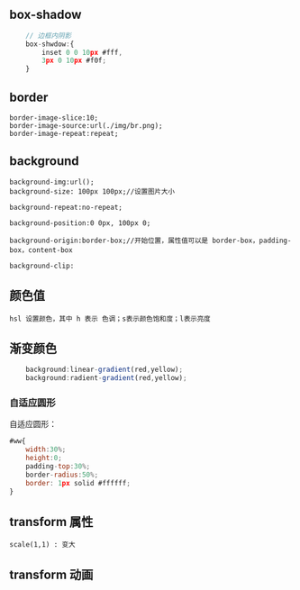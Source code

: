 ## box-shadow

```js
    // 边框内阴影
    box-shwdow:{
        inset 0 0 10px #fff,
        3px 0 10px #f0f;
    }

```

## border

    border-image-slice:10;
    border-image-source:url(./img/br.png);
    border-image-repeat:repeat;

## background

    background-img:url();
    background-size: 100px 100px;//设置图片大小 

    background-repeat:no-repeat;

    background-position:0 0px, 100px 0;

    background-origin:border-box;//开始位置，属性值可以是 border-box，padding-box，content-box

    background-clip:   
## 颜色值
    hsl 设置颜色，其中 h 表示 色调；s表示颜色饱和度；l表示亮度

## 渐变颜色
```js
    background:linear-gradient(red,yellow);
    background:radient-gradient(red,yellow);
```

### 自适应圆形
自适应圆形：
```js
#ww{
    width:30%;
    height:0;
    padding-top:30%;
    border-radius:50%;
    border: 1px solid #ffffff;
} 
```

## transform 属性

    scale(1,1) : 变大

## transform 动画
